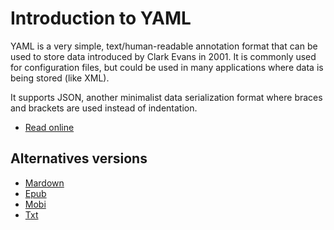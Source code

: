 # Introduction to YAML

YAML is a very simple, text/human-readable annotation format that can be used to store data introduced by Clark Evans in 2001. It is commonly used for configuration files, but could be used in many applications where data is being stored (like XML).

It supports JSON, another minimalist data serialization format where braces and brackets are used instead of indentation.

- [Read online](https://yaml.irz.fr)

## Alternatives versions

- [Mardown](https://github.com/arthurlacoste/Introduction-To-YAML/blob/master/Introduction-to-YAML.md)
- [Epub](dist/Introduction-to-YAML.epub)
- [Mobi](dist/Introduction-to-YAML.mobi)
- [Txt](dist/Introduction-to-YAML.txt)